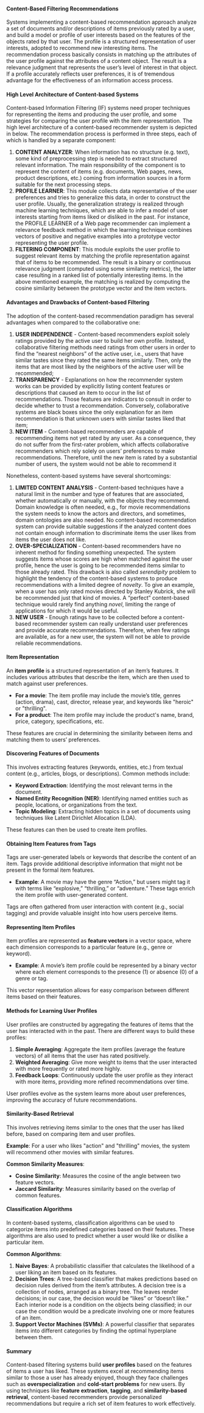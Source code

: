 #### Content-Based Filtering Recommendations
Systems implementing a content-based recommendation approach analyze a set of documents and/or descriptions of items previously rated by a user, and build a model or profile of user interests based on the features of the objects rated by that user. The profile is a structured representation of user interests, adopted to recommend new interesting items. The recommendation process basically consists in matching up the attributes of the user profile against the attributes of a content object. The result is a relevance judgment that represents the user’s level of interest in that object. If a profile accurately reflects user preferences, it is of tremendous advantage for the effectiveness of an information access process.

#### High Level Architecture of Content-based Systems 
Content-based Information Filtering (IF) systems need proper techniques for representing the items and producing the user profile, and some strategies for comparing the user profile with the item representation. The high level architecture of a content-based recommender system is depicted in below. The recommendation process is performed in three steps, each of which is handled by a separate component:

1. **CONTENT ANALYZER**: When information has no structure (e.g. text), some kind of preprocessing step is needed to extract structured relevant information. The main responsibility of the component is to represent the content of items (e.g. documents, Web pages, news, product descriptions, etc.) coming from information sources in a form suitable for the next processing steps.
2. **PROFILE LEARNER**: This module collects data representative of the user preferences and tries to generalize this data, in order to construct the user profile. Usually, the generalization strategy is realized through machine learning techniques, which are able to infer a model of user interests starting from items liked or disliked in the past. For instance, the PROFILE LEARNER of a Web page recommender can implement a relevance feedback method in which the learning technique combines vectors of positive and negative examples into a prototype vector representing the user profile.
3. **FILTERING COMPONENT**: This module exploits the user profile to suggest relevant items by matching the profile representation against that of items to be recommended. The result is a binary or continuous relevance judgment (computed using some similarity metrics), the latter case resulting in a ranked list of potentially interesting items. In the above mentioned example, the matching is realized by computing the cosine similarity between the prototype vector and the item vectors.

#### Advantages and Drawbacks of Content-based Filtering 
The adoption of the content-based recommendation paradigm has several advantages when compared to the collaborative one: 
1. **USER INDEPENDENCE** - Content-based recommenders exploit solely ratings provided by the active user to build her own profile. Instead, collaborative filtering methods need ratings from other users in order to find the “nearest neighbors” of the active user, i.e., users that have similar tastes since they rated the same items similarly. Then, only the items that are most liked by the neighbors of the active user will be recommended;
2. **TRANSPARENCY** - Explanations on how the recommender system works can be provided by explicitly listing content features or descriptions that caused an item to occur in the list of recommendations. Those features are indicators to consult in order to decide whether to trust a recommendation. Conversely, collaborative systems are black boxes since the only explanation for an item recommendation is that unknown users with similar tastes liked that item;
3. **NEW ITEM** - Content-based recommenders are capable of recommending items not yet rated by any user. As a consequence, they do not suffer from the first-rater problem, which affects collaborative recommenders which rely solely on users’ preferences to make recommendations. Therefore, until the new item is rated by a substantial number of users, the system would not be able to recommend it

Nonetheless, content-based systems have several shortcomings:
1. **LIMITED CONTENT ANALYSIS** - Content-based techniques have a natural limit in the number and type of features that are associated, whether automatically or manually, with the objects they recommend. Domain knowledge is often needed, e.g., for movie recommendations the system needs to know the actors and directors, and sometimes, domain ontologies are also needed. No content-based recommendation system can provide suitable suggestions if the analyzed content does not contain enough information to discriminate items the user likes from items the user does not like.
2. **OVER-SPECIALIZATION** - Content-based recommenders have no inherent method for finding something unexpected. The system suggests items whose scores are high when matched against the user profile, hence the user is going to be recommended items similar to those already rated. This drawback is also called *serendipity* problem to highlight the tendency of the content-based systems to produce recommendations with a limited degree of *novelty*. 
   To give an example, when a user has only rated movies directed by Stanley Kubrick, she will be recommended just that kind of movies. A “perfect” content-based technique would rarely find anything *novel*, limiting the range of applications for which it would be useful.
3. **NEW USER** - Enough ratings have to be collected before a content-based recommender system can really understand user preferences and provide accurate recommendations. Therefore, when few ratings are available, as for a new user, the system will not be able to provide reliable recommendations.

#### Item Representation
An **item profile** is a structured representation of an item’s features. It includes various attributes that describe the item, which are then used to match against user preferences.

- **For a movie**: The item profile may include the movie’s title, genres (action, drama), cast, director, release year, and keywords like "heroic" or "thrilling".
- **For a product**: The item profile may include the product's name, brand, price, category, specifications, etc.

These features are crucial in determining the similarity between items and matching them to users’ preferences.

#### Discovering Features of Documents
This involves extracting features (keywords, entities, etc.) from textual content (e.g., articles, blogs, or descriptions). Common methods include:
- **Keyword Extraction**: Identifying the most relevant terms in the document.
- **Named Entity Recognition (NER)**: Identifying named entities such as people, locations, or organizations from the text.
- **Topic Modeling**: Extracting hidden topics in a set of documents using techniques like Latent Dirichlet Allocation (LDA).

These features can then be used to create item profiles.

#### Obtaining Item Features from Tags
Tags are user-generated labels or keywords that describe the content of an item. Tags provide additional descriptive information that might not be present in the formal item features.

- **Example**: A movie may have the genre “Action,” but users might tag it with terms like “explosive,” “thrilling,” or “adventure.” These tags enrich the item profile with user-generated content.

Tags are often gathered from user interaction with content (e.g., social tagging) and provide valuable insight into how users perceive items.

#### Representing Item Profiles
Item profiles are represented as **feature vectors** in a vector space, where each dimension corresponds to a particular feature (e.g., genre or keyword).

- **Example**: A movie’s item profile could be represented by a binary vector where each element corresponds to the presence (1) or absence (0) of a genre or tag.
  
This vector representation allows for easy comparison between different items based on their features.

#### Methods for Learning User Profiles
User profiles are constructed by aggregating the features of items that the user has interacted with in the past. There are different ways to build these profiles:

1. **Simple Averaging**: Aggregate the item profiles (average the feature vectors) of all items that the user has rated positively.
2. **Weighted Averaging**: Give more weight to items that the user interacted with more frequently or rated more highly.
3. **Feedback Loops**: Continuously update the user profile as they interact with more items, providing more refined recommendations over time.

User profiles evolve as the system learns more about user preferences, improving the accuracy of future recommendations.

#### Similarity-Based Retrieval
This involves retrieving items similar to the ones that the user has liked before, based on comparing item and user profiles.

**Example**: For a user who likes "action" and "thrilling" movies, the system will recommend other movies with similar features.

**Common Similarity Measures**:
- **Cosine Similarity**: Measures the cosine of the angle between two feature vectors.
- **Jaccard Similarity**: Measures similarity based on the overlap of common features.

#### Classification Algorithms
In content-based systems, classification algorithms can be used to categorize items into predefined categories based on their features. These algorithms are also used to predict whether a user would like or dislike a particular item.

**Common Algorithms**:
1. **Naive Bayes**: A probabilistic classifier that calculates the likelihood of a user liking an item based on its features.
2. **Decision Trees**: A tree-based classifier that makes predictions based on decision rules derived from the item’s attributes. A decision tree is a collection of nodes, arranged as a binary tree. The leaves render decisions; in our case, the decision would be “likes” or “doesn’t like.” Each interior node is a condition on the objects being classified; in our case the condition would be a predicate involving one or more features of an item.
3. **Support Vector Machines (SVMs)**: A powerful classifier that separates items into different categories by finding the optimal hyperplane between them.

#### Summary
Content-based filtering systems build **user profiles** based on the features of items a user has liked. These systems excel at recommending items similar to those a user has already enjoyed, though they face challenges such as **overspecialization** and **cold-start problems** for new users. By using techniques like **feature extraction**, **tagging**, and **similarity-based retrieval**, content-based recommenders provide personalized recommendations but require a rich set of item features to work effectively.